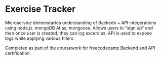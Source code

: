 # Exercise Tracker

Microservice demonstartes understanding of Backedn + API integerations using node.js, mongoDB Atlas, mongoose. Allows users to "sign up" and then once user is created, they can log excercies. API is used to expose logs while applying various filters. 

Completed as part of the coursework for freecodecamp Backend and API certification.
